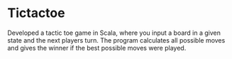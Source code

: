 # Tictactoe
Developed a tactic toe game in Scala, where you input a board in a given state and the next players turn. The program calculates all possible moves and gives the winner if the best possible moves were played.
